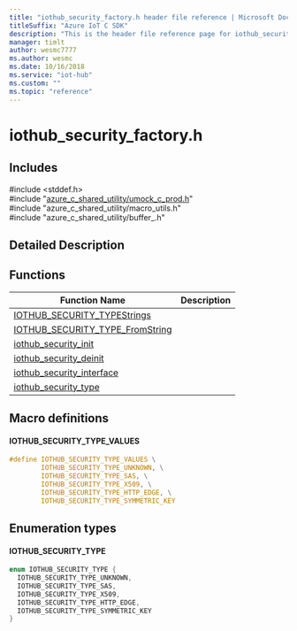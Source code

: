 ```yaml
---                             
title: "iothub_security_factory.h header file reference | Microsoft Docs" 
titleSuffix: "Azure IoT C SDK"            
description: "This is the header file reference page for iothub_security_factory.h in the Azure IoT C SDK. This SDK is used with Azure IoT Hub and Azure IoT Hub Device Provisioning Service"            
manager: timlt                 
author: wesmc7777              
ms.author: wesmc               
ms.date: 10/16/2018                    
ms.service: "iot-hub"             
ms.custom: ""                
ms.topic: "reference"        
---                            
```


# iothub_security_factory.h 

## Includes

\#include <stddef.h>  
\#include "[azure_c_shared_utility/umock_c_prod.h](umock-c-prod-h.md)"  
\#include "azure_c_shared_utility/macro_utils.h"  
\#include "azure_c_shared_utility/buffer_.h"  

## Detailed Description

## Functions

Function Name                  | Description                                
--------------------------------|---------------------------------------------
[IOTHUB_SECURITY_TYPEStrings](./iothub-security-factory-h/iothub-security-typestrings.md)            | 
[IOTHUB_SECURITY_TYPE_FromString](./iothub-security-factory-h/iothub-security-type-fromstring.md)            | 
[iothub_security_init](./iothub-security-factory-h/iothub-security-init.md)            | 
[iothub_security_deinit](./iothub-security-factory-h/iothub-security-deinit.md)            | 
[iothub_security_interface](./iothub-security-factory-h/iothub-security-interface.md)            | 
[iothub_security_type](./iothub-security-factory-h/iothub-security-type.md)            | 

## Macro definitions

#### IOTHUB_SECURITY_TYPE_VALUES

```C
#define IOTHUB_SECURITY_TYPE_VALUES \
        IOTHUB_SECURITY_TYPE_UNKNOWN, \
        IOTHUB_SECURITY_TYPE_SAS, \
        IOTHUB_SECURITY_TYPE_X509, \
        IOTHUB_SECURITY_TYPE_HTTP_EDGE, \
        IOTHUB_SECURITY_TYPE_SYMMETRIC_KEY 
```

## Enumeration types

#### IOTHUB_SECURITY_TYPE

```C
enum IOTHUB_SECURITY_TYPE {
  IOTHUB_SECURITY_TYPE_UNKNOWN,
  IOTHUB_SECURITY_TYPE_SAS,
  IOTHUB_SECURITY_TYPE_X509,
  IOTHUB_SECURITY_TYPE_HTTP_EDGE,
  IOTHUB_SECURITY_TYPE_SYMMETRIC_KEY
}
```

